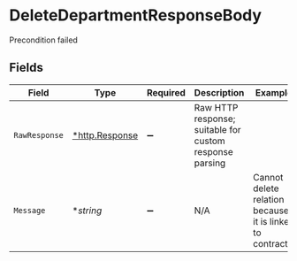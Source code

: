 # DeleteDepartmentResponseBody

Precondition failed


## Fields

| Field                                                     | Type                                                      | Required                                                  | Description                                               | Example                                                   |
| --------------------------------------------------------- | --------------------------------------------------------- | --------------------------------------------------------- | --------------------------------------------------------- | --------------------------------------------------------- |
| `RawResponse`                                             | [*http.Response](https://pkg.go.dev/net/http#Response)    | :heavy_minus_sign:                                        | Raw HTTP response; suitable for custom response parsing   |                                                           |
| `Message`                                                 | **string*                                                 | :heavy_minus_sign:                                        | N/A                                                       | Cannot delete relation because it is linked to contracts. |